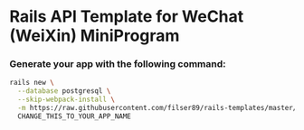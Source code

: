 # Rails API Template for WeChat (WeiXin) MiniProgram

### Generate your app with the following command:

```bash
rails new \
  --database postgresql \
  --skip-webpack-install \
  -m https://raw.githubusercontent.com/filser89/rails-templates/master/rails-api-template-wxmp.rb \
  CHANGE_THIS_TO_YOUR_APP_NAME
```
